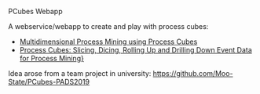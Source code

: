 PCubes Webapp

A webservice/webapp to create and play with process cubes:
 * [Multidimensional Process Mining using
Process Cubes](http://www.padsweb.rwth-aachen.de/wvdaalst/publications/p826.pdf)
 * [Process Cubes: Slicing, Dicing, Rolling Up and
Drilling Down Event Data for Process Mining}](http://www.processmining.org/_media/blogs/pub2013/1-wvda-process-cubes-apbpm2013.pdf)


Idea arose from a team project in university: https://github.com/Moo-State/PCubes-PADS2019